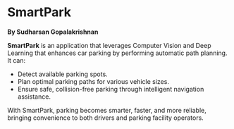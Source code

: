 # **SmartPark**
**By Sudharsan Gopalakrishnan**


**SmartPark** is an application that leverages Computer Vision and Deep Learning that enhances car parking by performing automatic path planning. It can:
- Detect available parking spots.
- Plan optimal parking paths for various vehicle sizes.
- Ensure safe, collision-free parking through intelligent navigation assistance.

With SmartPark, parking becomes smarter, faster, and more reliable, bringing convenience to both drivers and parking facility operators.


